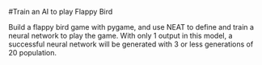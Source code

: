 #Train an AI to play Flappy Bird

Build a flappy bird game with pygame, and use NEAT to define and train a neural network to play the game. With only 1 output in this model, a successful neural network will be generated with 3 or less generations of 20 population. 